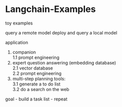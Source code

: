 # Langchain-Examples
toy examples

query a remote model
deploy and query a local model

application
 1. companion  
    1.1   prompt engineering  
 2. expert question answering (embedding database)  
  2.1  vector database  
  2.2  prompt engineering  
 3.  multi-step planning tools:  
   3.1  generate a to do list  
   3.2  do a search on the web  

goal - build a task list - repeat
